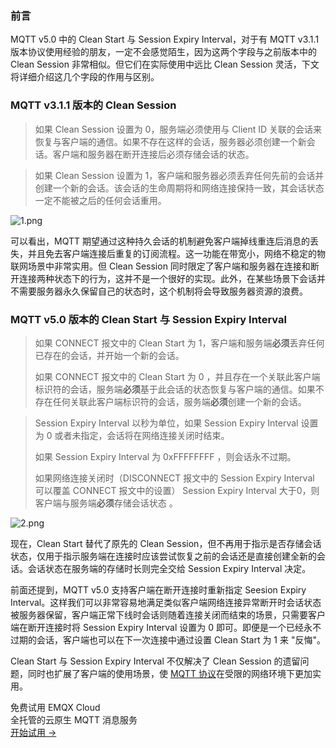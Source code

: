### 前言

MQTT v5.0 中的 Clean Start 与 Session Expiry Interval，对于有 MQTT v3.1.1 版本协议使用经验的朋友，一定不会感觉陌生，因为这两个字段与之前版本中的 Clean Session 非常相似。但它们在实际使用中远比 Clean Session 灵活，下文将详细介绍这几个字段的作用与区别。

### MQTT v3.1.1 版本的 Clean Session

> 如果 Clean Session 设置为 0，服务端必须使用与 Client ID 关联的会话来恢复与客户端的通信。如果不存在这样的会话，服务器必须创建一个新会话。客户端和服务器在断开连接后必须存储会话的状态。

> 如果 Clean Session 设置为 1，客户端和服务器必须丢弃任何先前的会话并创建一个新的会话。该会话的生命周期将和网络连接保持一致，其会话状态一定不能被之后的任何会话重用。

![1.png](https://assets.emqx.com/images/0a1253b7c6915be73a459a107c67188c.png)

可以看出，MQTT 期望通过这种持久会话的机制避免客户端掉线重连后消息的丢失，并且免去客户端连接后重复的订阅流程。这一功能在带宽小，网络不稳定的物联网场景中非常实用。但 Clean Session 同时限定了客户端和服务器在连接和断开连接两种状态下的行为，这并不是一个很好的实现。此外，在某些场景下会话并不需要服务器永久保留自己的状态时，这个机制将会导致服务器资源的浪费。

### MQTT v5.0 版本的 Clean Start 与 Session Expiry Interval

> 如果 CONNECT 报文中的 Clean Start 为 1，客户端和服务端**必须**丢弃任何已存在的会话，并开始一个新的会话。
>
> 如果 CONNECT 报文中的 Clean Start 为 0 ，并且存在一个关联此客户端标识符的会话，服务端**必须**基于此会话的状态恢复与客户端的通信。如果不存在任何关联此客户端标识符的会话，服务端**必须**创建一个新的会话。

> Session Expiry Interval 以秒为单位，如果 Session Expiry Interval 设置为 0 或者未指定，会话将在网络连接关闭时结束。
>
> 如果 Session Expiry Interval 为 0xFFFFFFFF ，则会话永不过期。
>
> 如果网络连接关闭时（DISCONNECT 报文中的 Session Expiry Interval 可以覆盖 CONNECT 报文中的设置） Session Expiry Interval 大于0，则客户端与服务端**必须**存储会话状态 。

![2.png](https://assets.emqx.com/images/3f3b5c920e0ed3a1bf587380dc1d401f.png)

现在，Clean Start 替代了原先的 Clean Session，但不再用于指示是否存储会话状态，仅用于指示服务端在连接时应该尝试恢复之前的会话还是直接创建全新的会话。会话状态在服务端的存储时长则完全交给 Session Expiry Interval 决定。

前面还提到，MQTT v5.0 支持客户端在断开连接时重新指定 Seesion Expiry Interval。这样我们可以非常容易地满足类似客户端网络连接异常断开时会话状态被服务器保留，客户端正常下线时会话则随着连接关闭而结束的场景，只需要客户端在断开连接时将 Session Expiry Interval 设置为 0 即可。即便是一个已经永不过期的会话，客户端也可以在下一次连接中通过设置 Clean Start 为 1 来 "反悔"。

Clean Start 与 Session Expiry Interval 不仅解决了 Clean Session 的遗留问题，同时也扩展了客户端的使用场景，使 [MQTT 协议](https://www.emqx.com/zh/mqtt)在受限的网络环境下更加实用。


<section class="promotion">
    <div>
        免费试用 EMQX Cloud
        <div class="is-size-14 is-text-normal has-text-weight-normal">全托管的云原生 MQTT 消息服务</div>
    </div>
    <a href="https://www.emqx.com/zh/signup?continue=https://cloud.emqx.com/console/deployments/0?oper=new" class="button is-gradient px-5">开始试用 →</a>
</section>

